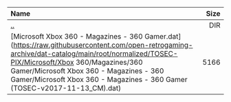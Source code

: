 |Name|Size|
|:---|---:|
|[..](../index.html)|DIR|
|[Microsoft Xbox 360 - Magazines - 360 Gamer.dat](https://raw.githubusercontent.com/open-retrogaming-archive/dat-catalog/main/root/normalized/TOSEC-PIX/Microsoft/Xbox 360/Magazines/360 Gamer/Microsoft Xbox 360 - Magazines - 360 Gamer/Microsoft Xbox 360 - Magazines - 360 Gamer (TOSEC-v2017-11-13_CM).dat)|5166|
